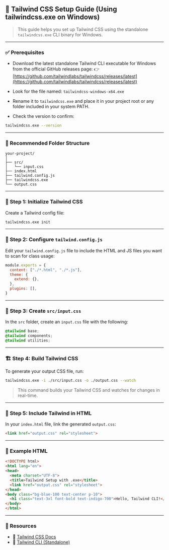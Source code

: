 ## 🌟 Tailwind CSS Setup Guide (Using tailwindcss.exe on Windows)

> This guide helps you set up Tailwind CSS using the standalone `tailwindcss.exe` CLI binary for Windows.

---

### ✅ Prerequisites

* Download the latest standalone Tailwind CLI executable for Windows from the official GitHub releases page:
  👉 [https://github.com/tailwindlabs/tailwindcss/releases/latest](https://github.com/tailwindlabs/tailwindcss/releases/latest)

* Look for the file named: `tailwindcss-windows-x64.exe`

* Rename it to `tailwindcss.exe` and place it in your project root or any folder included in your system PATH.

* Check the version to confirm:

```bash
tailwindcss.exe --version
```

---

### 📁 Recommended Folder Structure

```
your-project/
│
├── src/
│   └── input.css
├── index.html
├── tailwind.config.js
├── tailwindcss.exe
└── output.css
```

---

### 🧩 Step 1: Initialize Tailwind CSS

Create a Tailwind config file:

```bash
tailwindcss.exe init
```

---

### 📝 Step 2: Configure `tailwind.config.js`

Edit your `tailwind.config.js` file to include the HTML and JS files you want to scan for class usage:

```js
module.exports = {
  content: ["./*.html", "./*.js"],
  theme: {
    extend: {},
  },
  plugins: [],
}
```

---

### 🎨 Step 3: Create `src/input.css`

In the `src` folder, create an `input.css` file with the following:

```css
@tailwind base;
@tailwind components;
@tailwind utilities;
```

---

### 🏗️ Step 4: Build Tailwind CSS

To generate your output CSS file, run:

```bash
tailwindcss.exe -i ./src/input.css -o ./output.css --watch
```

> This command builds your Tailwind CSS and watches for changes in real-time.

---

### 🧪 Step 5: Include Tailwind in HTML

In your `index.html` file, link the generated `output.css`:

```html
<link href="output.css" rel="stylesheet">
```

---

### 🚀 Example HTML

```html
<!DOCTYPE html>
<html lang="en">
<head>
  <meta charset="UTF-8">
  <title>Tailwind Setup with .exe</title>
  <link href="output.css" rel="stylesheet">
</head>
<body class="bg-blue-100 text-center p-10">
  <h1 class="text-3xl font-bold text-indigo-700">Hello, Tailwind CLI!</h1>
</body>
</html>
```

---

### 🔗 Resources

* 📘 [Tailwind CSS Docs](https://tailwindcss.com/docs/installation)
* 🧰 [Tailwind CLI (Standalone)](https://tailwindcss.com/blog/standalone-cli)
